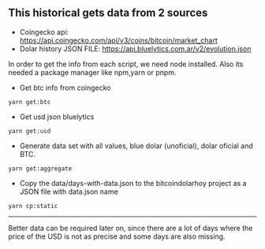 ## This historical gets data from 2 sources

- Coingecko api: https://api.coingecko.com/api/v3/coins/bitcoin/market_chart
- Dolar history JSON FILE: https://api.bluelytics.com.ar/v2/evolution.json

In order to get the info from each script, we need node installed. Also its needed a package manager like npm,yarn or pnpm.

- Get btc info from coingecko

`yarn get:btc`

- Get usd json bluelytics

`yarn get:usd`

- Generate data set with all values, blue dolar (unoficial), dolar oficial and BTC.

`yarn get:aggregate`

- Copy the data/days-with-data.json to the bitcoindolarhoy project as a JSON file with data.json name

`yarn cp:static`

---

Better data can be required later on, since there are a lot of days where the price of the USD is not as precise and some days are also missing.
